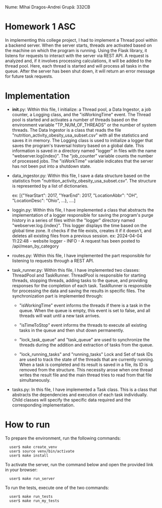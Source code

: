 Nume: MIhai Dragos-Andrei
Grupă: 332CB

# Homework 1 ASC
      
  In implementing this college project, I had to implement a Thread pool within a backend server. When the server starts, threads are activated based on the machine on which the program is running. Using the Flask library, it listens for requests to interact with the server via REST API. A request is analyzed and, if it involves processing calculations, it will be added to the thread pool. Here, each thread is started and will process all tasks in the queue. After the server has been shut down, it will return an error message for future task requests.


# Implementation

  - __init__.py: Within this file, I initialize: a Thread pool, a Data Ingestor, a job counter, a Logging class, and the "isWorkingTime" event. The Thread pool is started and activates a number of threads based on the environment variable "TP_NUM_OF_THREADS" or the number of system threads. The Data Ingestor is a class that reads the file "nutrition_activity_obesity_usa_subset.csv" with all the statistics and saves it in memory. The Logging class is used to initialize a logger that saves the program's traversal history based on a global date. This information is saved in a directory named "logger" in files with the name "webserver.log{index}". The "job_counter" variable counts the number of processed jobs. The "isWorkTime" variable indicates that the server has not been put into a shutdown state.

  - data_ingestor.py: Within this file, I save a data structure based on the statistics from "nutrition_activity_obesity_usa_subset.csv". The structure is represented by a list of dictionaries.

    ex:  [{"YearStart": 2017, "YearEnd": 2017, "LocationAbbr": "OH", "LocationDesc": "Ohio", ...}, ....]

   - loggin.py: Within this file, I have implemented a class that abstracts the implementation of a logger responsible for saving the program's purge history in a series of files within the "logger" directory named "webserver.log.{index}". This logger displays the time based on the global time zone. It checks if the file exists, creates it if it doesn't, and deletes all existing files from a previous session.
   ex: 2024-04-04 11:22:48 - website logger - INFO - A request has been posted to /api/mean_by_category

   - routes.py: Within this file, I have implemented the part responsible for listening to requests through a REST API.

   - task_runner.py: Within this file, I have implemented two classes: ThreadPool and TaskRunner. ThreadPool is responsible for starting threads, stopping threads, adding tasks to the queue, and providing responses for the completion of each task. TaskRunner is responsible for processing the data and saving the results in specific files. The synchronization part is implemented through:
     
      - "isWorkingTime" event informs the threads if there is a task in the queue. When the queue is empty, this event is set to false, and all threads will wait until a new task arrives.
     
      - "isTimeToStop" event informs the threads to execute all existing tasks in the queue and then shut down permanently.
     
      - "lock_task_queue" and "task_queue" are used to synchronize the threads during the addition and extraction of tasks from the queue.
     
      - "lock_running_tasks" and "running_tasks" Lock and Set of task IDs are used to track the state of the threads that are currently running. When a task is completed and its result is saved in a file, its ID is removed from the structure. This necessity arose when one thread writes the result file and the main thread tries to read from that file simultaneously.
    
- tasks.py: In this file, I have implemented a Task class. This is a class that abstracts the dependencies and execution of each task individually. Child classes will specify the specific data required and the corresponding implementation.

# How to run

To prepare the environment, run the following commands:

      user$ make create_venv
      user$ source venv/bin/activate
      user$ make install
      
To activate the server, run the command below and open the provided link in your browser:

      user$ make run_server

To run the tests, execute one of the two commands:

      user$ make run_tests
      user$ make run_my_tests
     

